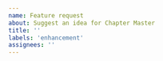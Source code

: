 ```yaml
---
name: Feature request
about: Suggest an idea for Chapter Master
title: ''
labels: 'enhancement'
assignees: ''
---
```


